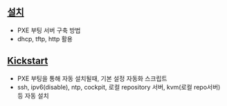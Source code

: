 ## [설치](./install/readme.md)
- PXE 부팅 서버 구축 방법
- dhcp, tftp, http 활용

## [Kickstart](./kickstart/ks.cfg)
- PXE 부팅을 통해 자동 설치될때, 기본 설정 자동화 스크립트
- ssh, ipv6(disable), ntp, cockpit, 로컬 repository 서버, kvm(로컬 repo서버) 등 자동 설치


